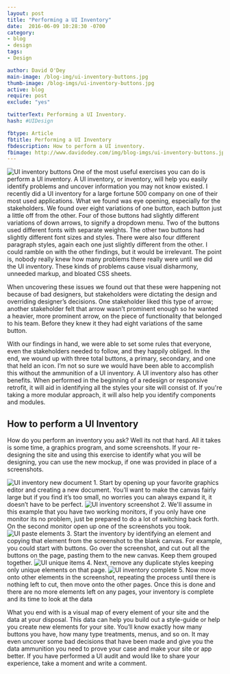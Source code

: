 ```yaml
---
layout: post
title: "Performing a UI Inventory"
date:  2016-06-09 10:28:30 -0700
category:
- blog
- design
tags:
- Design

author: David O'Dey
main-image: /blog-img/ui-inventory-buttons.jpg
thumb-image: /blog-imgs/ui-inventory-buttons.jpg
active: blog
require: post
exclude: "yes"

twitterText: Performing a UI Inventory.
hash: #UIDesign

fbtype: Article
fbtitle: Performing a UI Inventory
fbdescription: How to perform a UI inventory.
fbimage: http://www.davidodey.com/img/blog-imgs/ui-inventory-buttons.jpg
---
```


<img src="../../img/blog-imgs/ui-inventory-buttons.jpg" alt="UI inventory buttons">
One of the most useful exercises you can do is perform a UI inventory.  A UI inventory, or inventory, will help you easily identify problems and uncover information you may not know existed. <!--more--> I recently did a UI inventory for a large fortune 500 company on one of their most used applications.  What we found was eye opening, especially for the stakeholders.  We found over eight variations of one button, each button just a little off from the other. Four of those buttons had slightly different variations of down arrows, to signify a dropdown menu. Two of the buttons used different fonts with separate weights.  The other two buttons had slightly different font sizes and styles.  There were also four different paragraph styles, again each one just slightly different from the other.  I could ramble on with the other findings, but it would be irrelevant.  The point is, nobody really knew how many problems there really were until we did the UI inventory.  These kinds of problems cause visual disharmony, unneeded markup, and bloated CSS sheets. 

When uncovering these issues we found out that these were happening not because of bad designers, but stakeholders were dictating the design and overriding designer’s decisions.  One stakeholder liked this type of arrow; another stakeholder felt that arrow wasn’t prominent enough so he wanted a heavier, more prominent arrow, on the piece of functionality that belonged to his team.  Before they knew it they had eight variations of the same button.  

With our findings in hand, we were able to set some rules that everyone, even the stakeholders needed to follow, and they happily obliged.  In the end, we wound up with three total buttons, a primary, secondary, and one that held an icon.  I’m not so sure we would have been able to accomplish this without the ammunition of a UI inventory. A UI inventory also has other benefits.  When performed in the beginning of a redesign or responsive retrofit, it will aid in identifying all the styles your site will consist of.  If you're taking a more modular approach, it will also help you identify components and modules.  

## How to perform a UI Inventory
How do you perform an inventory you ask?  Well its not that hard.  All it takes is some time, a graphics program, and some screenshots.  If your re-designing the site and using this exercise to identify what you will be designing, you can use the new mockup, if one was provided in place of a screenshots.

<img src="../../img/blog-imgs/ui-inventory-new-document.jpg" alt="UI inventory new document">
1. Start by opening up your favorite graphics editor and creating a new document.  You’ll want to make the canvas fairly large but if you find it’s too small, no worries you can always expand it, it doesn’t have to be perfect.

<img src="../../img/blog-imgs/ui-inventory-screenshot.jpg" alt="UI inventory screenshot">
2. We'll assume in this example that you have two working monitors, if you only have one monitor its no problem, just be prepared to do a lot of switching back forth.  On the second monitor open up one of the screenshots you took. 

<img src="../../img/blog-imgs/ui-inventory-paste-elements.jpg" alt="UI paste elements">
3. Start the inventory by identifying an element and copying that element from the screenshot to the blank canvas.  For example, you could start with buttons.  Go over the screenshot, and cut out all the buttons on the page, pasting them to the new canvas.  Keep them grouped together.

<img src="../../img/blog-imgs/ui-inventory-unique-items.jpg" alt="UI unique items">
4. Next, remove any duplicate styles keeping only unique elements on that page.  

<img src="../../img/blog-imgs/ui-inventory-complete.jpg" alt="UI inventory complete">
5. Now move onto other elements in the screenshot, repeating the process until there is nothing left to cut, then move onto the other pages.  Once this is done and there are no more elements left on any pages, your inventory is complete and its time to look at the data

What you end with is a visual map of every element of your site and the data at your disposal.  This data can help you build out a style-guide or help you create new elements for your site.  You’ll know exactly how many buttons you have, how many type treatments, menus, and so on.  It may even uncover some bad decisions that have been made and give you the data ammunition you need to prove your case and make your site or app better.  If you have performed a UI audit and would like to share your experience, take a moment and write a comment. 



[button-image]: <img src="../../img/blog-imgs/ui-inventory-buttons.jpg" alt="UI inventory buttons">
[method]: https://developer.mozilla.org/en-US/docs/Glossary/Method
[Open Weather Map]: http://openweathermap.org/api
[files on github]: https://github.com/davodey/Termperature-With-Avg
[working demo]: http://www.davidodey.com/projects/jquery-weather-plugin.html
[learn.jquery.com]: https://learn.jquery.com/plugins/basic-plugin-creation/